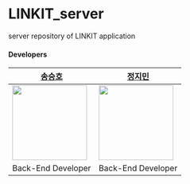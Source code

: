 # LINKIT_server
server repository of LINKIT application

#### Developers

<table>
    <thead>
        <tr>
            <th style="text-align:center;"><a href="https://github.com/SeungHo0422">송승호</a></th>
            <th style="text-align:center;"><a href="https://github.com/kaley0421">정지민</a></th>
        </tr>
    </thead>
    <tbody>
        <tr>
            <td><img src="https://avatars.githubusercontent.com/u/57624937?v=4" width="150"/></td>
            <td><img src="https://avatars.githubusercontent.com/u/57743122?s=100&v=4" width="150"/></td>
        </tr>
        <tr>
            <td style="text-align:center;">Back-End Developer</td>
            <td style="text-align:center;">Back-End Developer</td>
        </tr>
    </tbody>
</table>

